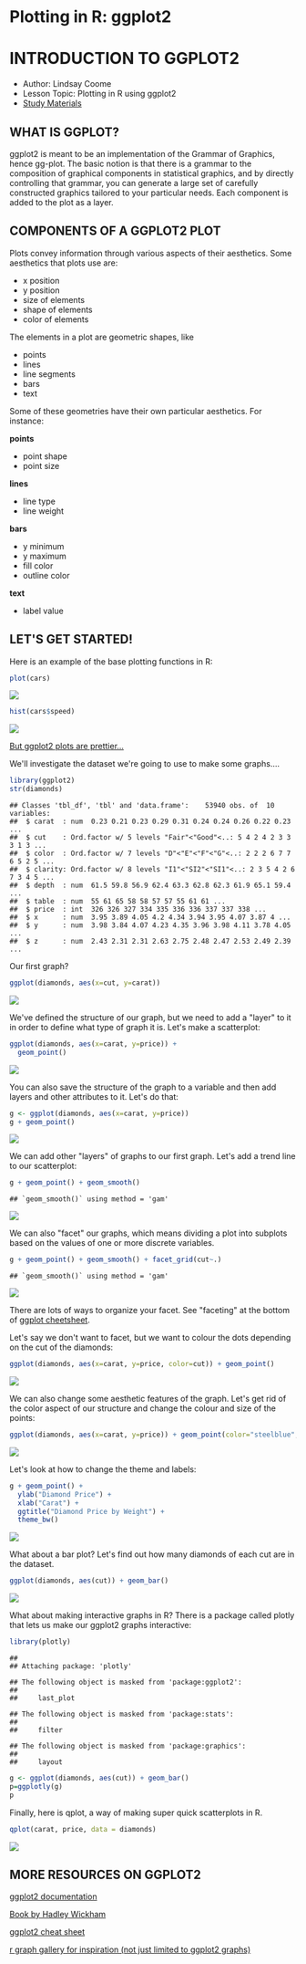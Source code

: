 Plotting in R: ggplot2
================

INTRODUCTION TO GGPLOT2
=======================

-   Author: Lindsay Coome
-   Lesson Topic: Plotting in R using ggplot2
-   [Study Materials](https://github.com/UofTCoders/studyGroup/tree/gh-pages/lessons/r/ggplot2)

WHAT IS GGPLOT?
---------------

ggplot2 is meant to be an implementation of the Grammar of Graphics, hence gg-plot. The basic notion is that there is a grammar to the composition of graphical components in statistical graphics, and by directly controlling that grammar, you can generate a large set of carefully constructed graphics tailored to your particular needs. Each component is added to the plot as a layer.

COMPONENTS OF A GGPLOT2 PLOT
----------------------------

Plots convey information through various aspects of their aesthetics. Some aesthetics that plots use are:

-   x position
-   y position
-   size of elements
-   shape of elements
-   color of elements

The elements in a plot are geometric shapes, like

-   points
-   lines
-   line segments
-   bars
-   text

Some of these geometries have their own particular aesthetics. For instance:

**points**

-   point shape
-   point size

**lines**

-   line type
-   line weight

**bars**

-   y minimum
-   y maximum
-   fill color
-   outline color

**text**

-   label value

LET'S GET STARTED!
------------------

Here is an example of the base plotting functions in R:

``` r
plot(cars)
```

![](lesson_files/figure-markdown_github/cars-1.png)

``` r
hist(cars$speed)
```

![](lesson_files/figure-markdown_github/cars-2.png)

[But ggplot2 plots are prettier...](https://www.google.ca/search?q=ggplot2&client=safari&rls=en&source=lnms&tbm=isch&sa=X&ved=0ahUKEwisuv6V6IvSAhVk0oMKHTNkARkQ_AUICCgB&biw=1279&bih=621#tbm=isch&q=ggplot2+examples)

We'll investigate the dataset we're going to use to make some graphs....

``` r
library(ggplot2)
str(diamonds)
```

    ## Classes 'tbl_df', 'tbl' and 'data.frame':    53940 obs. of  10 variables:
    ##  $ carat  : num  0.23 0.21 0.23 0.29 0.31 0.24 0.24 0.26 0.22 0.23 ...
    ##  $ cut    : Ord.factor w/ 5 levels "Fair"<"Good"<..: 5 4 2 4 2 3 3 3 1 3 ...
    ##  $ color  : Ord.factor w/ 7 levels "D"<"E"<"F"<"G"<..: 2 2 2 6 7 7 6 5 2 5 ...
    ##  $ clarity: Ord.factor w/ 8 levels "I1"<"SI2"<"SI1"<..: 2 3 5 4 2 6 7 3 4 5 ...
    ##  $ depth  : num  61.5 59.8 56.9 62.4 63.3 62.8 62.3 61.9 65.1 59.4 ...
    ##  $ table  : num  55 61 65 58 58 57 57 55 61 61 ...
    ##  $ price  : int  326 326 327 334 335 336 336 337 337 338 ...
    ##  $ x      : num  3.95 3.89 4.05 4.2 4.34 3.94 3.95 4.07 3.87 4 ...
    ##  $ y      : num  3.98 3.84 4.07 4.23 4.35 3.96 3.98 4.11 3.78 4.05 ...
    ##  $ z      : num  2.43 2.31 2.31 2.63 2.75 2.48 2.47 2.53 2.49 2.39 ...

Our first graph?

``` r
ggplot(diamonds, aes(x=cut, y=carat))
```

![](lesson_files/figure-markdown_github/unnamed-chunk-2-1.png)

We've defined the structure of our graph, but we need to add a "layer" to it in order to define what type of graph it is. Let's make a scatterplot:

``` r
ggplot(diamonds, aes(x=carat, y=price)) + 
  geom_point()
```

![](lesson_files/figure-markdown_github/unnamed-chunk-3-1.png)

You can also save the structure of the graph to a variable and then add layers and other attributes to it. Let's do that:

``` r
g <- ggplot(diamonds, aes(x=carat, y=price))
g + geom_point()
```

![](lesson_files/figure-markdown_github/unnamed-chunk-4-1.png)

We can add other "layers" of graphs to our first graph. Let's add a trend line to our scatterplot:

``` r
g + geom_point() + geom_smooth() 
```

    ## `geom_smooth()` using method = 'gam'

![](lesson_files/figure-markdown_github/unnamed-chunk-5-1.png)

We can also "facet" our graphs, which means dividing a plot into subplots based on the values of one or more discrete variables.

``` r
g + geom_point() + geom_smooth() + facet_grid(cut~.)
```

    ## `geom_smooth()` using method = 'gam'

![](lesson_files/figure-markdown_github/unnamed-chunk-6-1.png)

There are lots of ways to organize your facet. See "faceting" at the bottom of [ggplot cheetsheet](https://www.rstudio.com/wp-content/uploads/2015/03/ggplot2-cheatsheet.pdf).

Let's say we don't want to facet, but we want to colour the dots depending on the cut of the diamonds:

``` r
ggplot(diamonds, aes(x=carat, y=price, color=cut)) + geom_point()
```

![](lesson_files/figure-markdown_github/unnamed-chunk-7-1.png)

We can also change some aesthetic features of the graph. Let's get rid of the color aspect of our structure and change the colour and size of the points:

``` r
ggplot(diamonds, aes(x=carat, y=price)) + geom_point(color="steelblue", size=4)
```

![](lesson_files/figure-markdown_github/unnamed-chunk-8-1.png)

Let's look at how to change the theme and labels:

``` r
g + geom_point() +
  ylab("Diamond Price") +
  xlab("Carat") +
  ggtitle("Diamond Price by Weight") +
  theme_bw()
```

![](lesson_files/figure-markdown_github/unnamed-chunk-9-1.png)

What about a bar plot? Let's find out how many diamonds of each cut are in the dataset.

``` r
ggplot(diamonds, aes(cut)) + geom_bar()
```

![](lesson_files/figure-markdown_github/unnamed-chunk-10-1.png)

What about making interactive graphs in R? There is a package called plotly that lets us make our ggplot2 graphs interactive:

``` r
library(plotly)
```

    ## 
    ## Attaching package: 'plotly'

    ## The following object is masked from 'package:ggplot2':
    ## 
    ##     last_plot

    ## The following object is masked from 'package:stats':
    ## 
    ##     filter

    ## The following object is masked from 'package:graphics':
    ## 
    ##     layout

``` r
g <- ggplot(diamonds, aes(cut)) + geom_bar()
p=ggplotly(g)
p
```

<!--html_preserve-->

<script type="application/json" data-for="htmlwidget-5129380a98a1c4539eab">{"x":{"data":[{"x":[1,2,3,4,5],"y":[1610,4906,12082,13791,21551],"text":["count: 1610<br>cut: Fair","count: 4906<br>cut: Good","count: 12082<br>cut: Very Good","count: 13791<br>cut: Premium","count: 21551<br>cut: Ideal"],"key":null,"type":"bar","marker":{"autocolorscale":false,"color":"rgba(89,89,89,1)","line":{"width":1.88976377952756,"color":"transparent"}},"showlegend":false,"xaxis":"x","yaxis":"y","hoverinfo":"text","name":""}],"layout":{"margin":{"t":26.2283105022831,"r":7.30593607305936,"b":40.1826484018265,"l":54.7945205479452},"plot_bgcolor":"rgba(235,235,235,1)","paper_bgcolor":"rgba(255,255,255,1)","font":{"color":"rgba(0,0,0,1)","family":"","size":14.6118721461187},"xaxis":{"domain":[0,1],"type":"linear","autorange":false,"tickmode":"array","range":[0.4,5.6],"ticktext":["Fair","Good","Very Good","Premium","Ideal"],"tickvals":[1,2,3,4,5],"ticks":"outside","tickcolor":"rgba(51,51,51,1)","ticklen":3.65296803652968,"tickwidth":0.66417600664176,"showticklabels":true,"tickfont":{"color":"rgba(77,77,77,1)","family":"","size":11.689497716895},"tickangle":-0,"showline":false,"linecolor":null,"linewidth":0,"showgrid":true,"gridcolor":"rgba(255,255,255,1)","gridwidth":0.66417600664176,"zeroline":false,"anchor":"y","title":"cut","titlefont":{"color":"rgba(0,0,0,1)","family":"","size":14.6118721461187},"hoverformat":".2f"},"yaxis":{"domain":[0,1],"type":"linear","autorange":false,"tickmode":"array","range":[-1077.55,22628.55],"ticktext":["0","5000","10000","15000","20000"],"tickvals":[0,5000,10000,15000,20000],"ticks":"outside","tickcolor":"rgba(51,51,51,1)","ticklen":3.65296803652968,"tickwidth":0.66417600664176,"showticklabels":true,"tickfont":{"color":"rgba(77,77,77,1)","family":"","size":11.689497716895},"tickangle":-0,"showline":false,"linecolor":null,"linewidth":0,"showgrid":true,"gridcolor":"rgba(255,255,255,1)","gridwidth":0.66417600664176,"zeroline":false,"anchor":"x","title":"count","titlefont":{"color":"rgba(0,0,0,1)","family":"","size":14.6118721461187},"hoverformat":".2f"},"shapes":[{"type":"rect","fillcolor":null,"line":{"color":null,"width":0,"linetype":[]},"yref":"paper","xref":"paper","x0":0,"x1":1,"y0":0,"y1":1}],"showlegend":false,"legend":{"bgcolor":"rgba(255,255,255,1)","bordercolor":"transparent","borderwidth":1.88976377952756,"font":{"color":"rgba(0,0,0,1)","family":"","size":11.689497716895}},"barmode":"stack","hovermode":"closest"},"source":"A","config":{"modeBarButtonsToAdd":[{"name":"Collaborate","icon":{"width":1000,"ascent":500,"descent":-50,"path":"M487 375c7-10 9-23 5-36l-79-259c-3-12-11-23-22-31-11-8-22-12-35-12l-263 0c-15 0-29 5-43 15-13 10-23 23-28 37-5 13-5 25-1 37 0 0 0 3 1 7 1 5 1 8 1 11 0 2 0 4-1 6 0 3-1 5-1 6 1 2 2 4 3 6 1 2 2 4 4 6 2 3 4 5 5 7 5 7 9 16 13 26 4 10 7 19 9 26 0 2 0 5 0 9-1 4-1 6 0 8 0 2 2 5 4 8 3 3 5 5 5 7 4 6 8 15 12 26 4 11 7 19 7 26 1 1 0 4 0 9-1 4-1 7 0 8 1 2 3 5 6 8 4 4 6 6 6 7 4 5 8 13 13 24 4 11 7 20 7 28 1 1 0 4 0 7-1 3-1 6-1 7 0 2 1 4 3 6 1 1 3 4 5 6 2 3 3 5 5 6 1 2 3 5 4 9 2 3 3 7 5 10 1 3 2 6 4 10 2 4 4 7 6 9 2 3 4 5 7 7 3 2 7 3 11 3 3 0 8 0 13-1l0-1c7 2 12 2 14 2l218 0c14 0 25-5 32-16 8-10 10-23 6-37l-79-259c-7-22-13-37-20-43-7-7-19-10-37-10l-248 0c-5 0-9-2-11-5-2-3-2-7 0-12 4-13 18-20 41-20l264 0c5 0 10 2 16 5 5 3 8 6 10 11l85 282c2 5 2 10 2 17 7-3 13-7 17-13z m-304 0c-1-3-1-5 0-7 1-1 3-2 6-2l174 0c2 0 4 1 7 2 2 2 4 4 5 7l6 18c0 3 0 5-1 7-1 1-3 2-6 2l-173 0c-3 0-5-1-8-2-2-2-4-4-4-7z m-24-73c-1-3-1-5 0-7 2-2 3-2 6-2l174 0c2 0 5 0 7 2 3 2 4 4 5 7l6 18c1 2 0 5-1 6-1 2-3 3-5 3l-174 0c-3 0-5-1-7-3-3-1-4-4-5-6z"},"click":"function(gd) { \n        // is this being viewed in RStudio?\n        if (location.search == '?viewer_pane=1') {\n          alert('To learn about plotly for collaboration, visit:\\n https://cpsievert.github.io/plotly_book/plot-ly-for-collaboration.html');\n        } else {\n          window.open('https://cpsievert.github.io/plotly_book/plot-ly-for-collaboration.html', '_blank');\n        }\n      }"}],"modeBarButtonsToRemove":["sendDataToCloud"]},"base_url":"https://plot.ly"},"evals":["config.modeBarButtonsToAdd.0.click"],"jsHooks":[]}</script>
<!--/html_preserve-->
Finally, here is qplot, a way of making super quick scatterplots in R.

``` r
qplot(carat, price, data = diamonds)
```

![](lesson_files/figure-markdown_github/unnamed-chunk-12-1.png)

MORE RESOURCES ON GGPLOT2
-------------------------

[ggplot2 documentation](http://had.co.nz/ggplot2/)

[Book by Hadley Wickham](https://www.amazon.com/ggplot2-Elegant-Graphics-Data-Analysis/dp/0387981403)

[ggplot2 cheat sheet](https://www.rstudio.com/wp-content/uploads/2015/03/ggplot2-cheatsheet.pdf)

[r graph gallery for inspiration (not just limited to ggplot2 graphs)](http://www.r-graph-gallery.com/all-graphs/)
